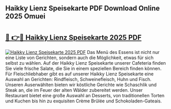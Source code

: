 ## Haikky Lienz Speisekarte PDF Download Online 2025 Omuei

# <h2><a href="http://gc8adm.nevu.top/?p=Haikky+Lienz+Speisekarte">🔗 👉🔴 Haikky Lienz Speisekarte 2025 PDF</a></h2>

[![Haikky Lienz Speisekarte 2025 PDF](https://i.imgur.com/dBaPXMq.png)](http://gc8adm.nevu.top/?p=Haikky+Lienz+Speisekarte)
Das Menü des Essens ist nicht nur eine Liste von Gerichten, sondern auch die Möglichkeit, etwas für sich selbst zu wählen. Auf der Haikky Lienz Speisekarte unserer Cafeteria finden Sie viele frische Salate, die Sie in einem speziellen Bereich finden können. Für Fleischliebhaber gibt es auf unserer Haikky Lienz Speisekarte eine Auswahl an Gerichten: Rindfleisch, Schweinefleisch, Huhn und Fisch. Unseren Auserwählten bieten wir köstliche Gerichte wie Schaschlik und Steak an, die im Feuer der alten Wälder zubereitet werden. Unser Restaurant bietet eine große Auswahl an Desserts, von traditionellen Torten und Kuchen bis hin zu exquisiten Crème Brûlée und Schokoladen-Gateais.
